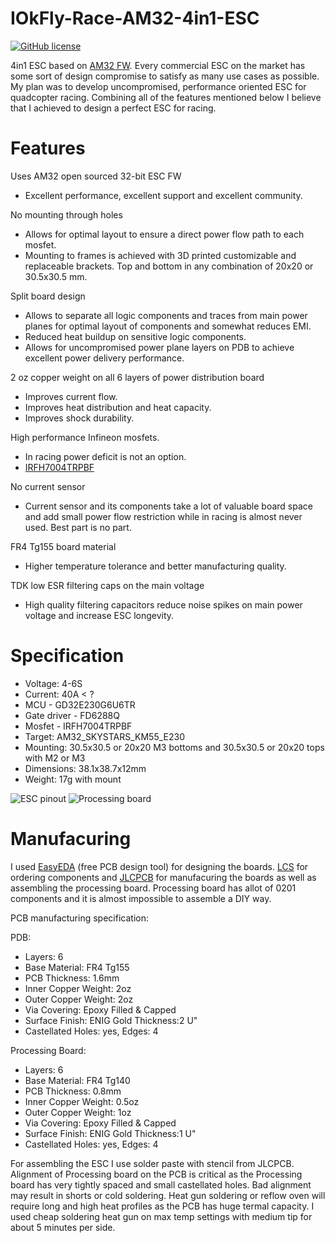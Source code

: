 # IOkFly-Race-AM32-4in1-ESC

<p align="left">
  <a href="/LICENSE.md"><img src="https://img.shields.io/badge/License-CC_BY--NC--SA_4.0-lightgrey.svg" alt="GitHub license" /></a>
</p>


4in1 ESC based on [AM32 FW](https://github.com/AlkaMotors/AM32-MultiRotor-ESC-firmware.git). Every commercial  ESC on the market has some sort of design compromise to satisfy as many use cases as possible. My plan was to develop uncompromised, performance oriented ESC for quadcopter racing. Combining all of the features mentioned below I believe that I achieved to design a perfect ESC for racing.

# Features

Uses AM32 open sourced 32-bit ESC FW
 * Excellent performance, excellent support and excellent community.

No mounting through holes
 * Allows for optimal layout to ensure a direct power flow path to each mosfet.
 * Mounting to frames is achieved with 3D printed customizable and replaceable brackets. Top and bottom in any combination of 20x20 or 30.5x30.5 mm.

Split board design
 * Allows to separate all logic components and traces from main power planes for optimal layout of components and somewhat reduces EMI.
 * Reduced heat buildup on sensitive logic components.
 * Allows for uncompromised power plane layers on PDB to achieve excellent power delivery performance.

2 oz copper weight on all 6 layers of power distribution board
 * Improves current flow.
 * Improves heat distribution and heat capacity.
 * Improves shock durability.

High performance Infineon mosfets.
 * In racing power deficit is not an option.
 * [IRFH7004TRPBF](https://www.infineon.com/dgdl/irfh7004pbf.pdf?fileId=5546d462533600a40153561ea3e51ed2)

No current sensor
 * Current sensor and its components take a lot of valuable board space and add small power flow restriction while in racing is almost never used. Best part is no part.

FR4 Tg155 board material
 * Higher temperature tolerance and better manufacturing quality.

TDK low ESR filtering caps on the main voltage
 * High quality filtering capacitors reduce noise spikes on main power voltage and increase ESC longevity.

# Specification
 * Voltage: 4-6S
 * Current: 40A < ?
 * MCU - GD32E230G6U6TR
 * Gate driver - FD6288Q
 * Mosfet - IRFH7004TRPBF
 * Target: AM32_SKYSTARS_KM55_E230
 * Mounting: 30.5x30.5 or 20x20 M3 bottoms and 30.5x30.5 or 20x20 tops with M2 or M3
 * Dimensions: 38.1x38.7x12mm
 * Weight: 17g with mount

![ESC pinout](https://github.com/IOkFly-BLENDERIS/IOkFly-Race-AM32-4in1-ESC/assets/133950976/bc576cc6-4df9-4c56-b795-eccb09293f3f) ![Processing board](https://github.com/IOkFly-BLENDERIS/IOkFly-Race-AM32-4in1-ESC/assets/133950976/73a3530e-2c1e-4727-bb3a-f7e3f9611904)


# Manufacuring
I used [EasyEDA](https://easyeda.com/) (free PCB design tool) for designing the boards. [LCS](https://www.lcsc.com/) for ordering components and [JLCPCB](https://jlcpcb.com/) for manufacuring the boards as well as assembling the processing board. Processing board has allot of 0201 components and it is almost impossible to assemble a DIY way.

PCB manufacturing specification:

PDB:
 * Layers: 6
 * Base Material: FR4 Tg155
 * PCB Thickness: 1.6mm
 * Inner Copper Weight: 2oz
 * Outer Copper Weight: 2oz
 * Via Covering: Epoxy Filled & Capped
 * Surface Finish: ENIG Gold Thickness:2 U"
 * Castellated Holes: yes, Edges: 4
 
 Processing Board:
  * Layers: 6
  * Base Material: FR4 Tg140
  * PCB Thickness: 0.8mm
  * Inner Copper Weight: 0.5oz
  * Outer Copper Weight: 1oz
  * Via Covering: Epoxy Filled & Capped
  * Surface Finish: ENIG Gold Thickness:1 U"
  * Castellated Holes: yes, Edges: 4

For assembling the ESC I use solder paste with stencil from JLCPCB. Alignment of Processing board on the PCB is critical as the Processing board has very tightly spaced and small castellated holes. Bad alignment may result in shorts or cold soldering. Heat gun soldering or reflow oven will require long and high heat profiles as the PCB has huge termal capacity. I used cheap soldering heat gun on max temp settings with medium tip for about 5 minutes per side.



